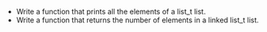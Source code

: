 * Write a function that prints all the elements of a list_t list.
* Write a function that returns the number of elements in a linked list_t list.
